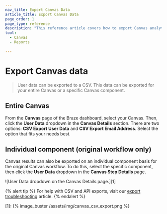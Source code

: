 ```yaml
---
nav_title: Export Canvas Data
article_title: Export Canvas Data
page_order: 1
page_type: reference
description: "This reference article covers how to export Canvas analytics."
tool: 
  - Canvas
  - Reports

---
```


# Export Canvas data

> User data can be exported to a CSV. This data can be exported for your entire Canvas or a specific Canvas component.

## Entire Canvas

From the **Canvas** page of the Braze dashboard, select your Canvas. Then, click the **User Data** dropdown in the **Canvas Details** section. There are two options: **CSV Export User Data** and **CSV Export Email Address**. Select the option that fits your needs best.

## Individual component (original workflow only)

Canvas results can also be exported on an individual component basis for the original Canvas workflow. To do this, select the specific component, then click the **User Data** dropdown in the **Canvas Step Details** page. 

![User Data dropdown on the Canvas Details page.][1]

{% alert tip %}
For help with CSV and API exports, visit our [export troubleshooting]({{site.baseurl}}/user_guide/data_and_analytics/export_braze_data/export_troubleshooting/) article.
{% endalert %}

[1]: {% image_buster /assets/img/canvas_csv_export.png %}
